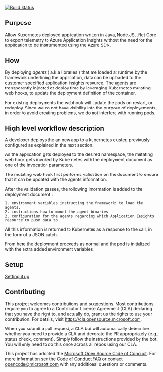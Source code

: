 [![Build Status](https://github-private.visualstudio.com/microsoft/_apis/build/status/CDPX/Application-Insights-K8s-Codeless-Attach/application-insights-k8s-codeless-attach-Linux-Official-master?branchName=master)](https://github-private.visualstudio.com/microsoft/_build/latest?definitionId=111&branchName=master)
## Purpose 

Allow Kubernetes deployed application written in Java, Node.JS, .Net Core to export telemetry to Azure Application Insights without the need for the application to be instrumented using the Azure SDK.

## How 

By deploying *agents* ( a.k.a libraries ) that are loaded at runtime by the framework underlining the application, data can be uploaded to the customer specified application insights resource. 
The agents are transparently injected at deploy time by leveraging Kubernetes mutating web hooks, to update the deployment definition of the container. 

For existing deployments the webhook will update the pods on restart, or redeploy. Since we do not have visibility into the purpose of deployements, in order to avoid creating problems, we do not interfere with running pods.

## High level workflow description

A developer deploys the an new app to a kubernetes cluster, previously configured as explained in the next section. 

As the application gets deployed to the desired namespace, the mutating web hook gets invoked by Kubernetes with the deployment document as one of the invocation parameters. 

The mutating web hook first performs validation on the document to ensure that it can be updated with the agents information. 

After the validation passes, the following information is added to the deployment document :

    1. environment variables instructing the frameworks to load the agents. 
    2. instructions how to mount the agent binaries
    2. configuration for the agents regarding which Application Insights resource to push data to

All this information is returned to Kubernetes as a response to the call, in the form of a JSON patch. 

From here the deployment proceeds as normal and the pod is initialized with the extra added environment variables. 
    
## Setup 

[Setting it up](SETUP.md)

## Contributing

This project welcomes contributions and suggestions.  Most contributions require you to agree to a
Contributor License Agreement (CLA) declaring that you have the right to, and actually do, grant us
the rights to use your contribution. For details, visit https://cla.opensource.microsoft.com.

When you submit a pull request, a CLA bot will automatically determine whether you need to provide
a CLA and decorate the PR appropriately (e.g., status check, comment). Simply follow the instructions
provided by the bot. You will only need to do this once across all repos using our CLA.

This project has adopted the [Microsoft Open Source Code of Conduct](https://opensource.microsoft.com/codeofconduct/).
For more information see the [Code of Conduct FAQ](https://opensource.microsoft.com/codeofconduct/faq/) or
contact [opencode@microsoft.com](mailto:opencode@microsoft.com) with any additional questions or comments.
